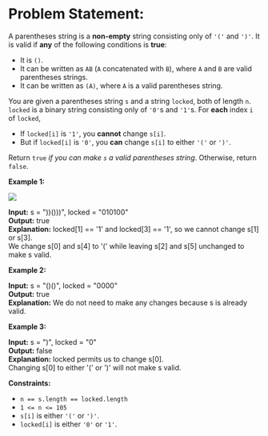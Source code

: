 # [](https://github.com/surya8980/January-2025-Daily-Problems/blob/main/LeetCode/12-01-2025/Check%20if%20a%20Parentheses%20String%20Can%20Be%20Valid.java)
# Problem Statement:

A parentheses string is a  **non-empty**  string consisting only of  `'('`  and  `')'`. It is valid if  **any**  of the following conditions is  **true**:

-   It is  `()`.
-   It can be written as  `AB`  (`A`  concatenated with  `B`), where  `A`  and  `B`  are valid parentheses strings.
-   It can be written as  `(A)`, where  `A`  is a valid parentheses string.

You are given a parentheses string  `s`  and a string  `locked`, both of length  `n`.  `locked`  is a binary string consisting only of  `'0'`s and  `'1'`s. For  **each**  index  `i`  of  `locked`,

-   If  `locked[i]`  is  `'1'`, you  **cannot**  change  `s[i]`.
-   But if  `locked[i]`  is  `'0'`, you  **can**  change  `s[i]`  to either  `'('`  or  `')'`.

Return  `true`  _if you can make  `s`  a valid parentheses string_. Otherwise, return  `false`.

**Example 1:**

![](https://assets.leetcode.com/uploads/2021/11/06/eg1.png)

**Input:** s = "))()))", locked = "010100"   
**Output:** true  
**Explanation:** locked[1] == '1' and locked[3] == '1', so we cannot change s[1] or s[3].  
We change s[0] and s[4] to '(' while leaving s[2] and s[5] unchanged to make s valid.  

**Example 2:**

**Input:** s = "()()", locked = "0000"  
**Output:** true  
**Explanation:** We do not need to make any changes because s is already valid.

**Example 3:**

**Input:** s = ")", locked = "0"  
**Output:** false   
**Explanation:** locked permits us to change s[0].   
Changing s[0] to either '(' or ')' will not make s valid.

**Constraints:**

-   `n == s.length == locked.length`
-   `1 <= n <= 105`
-   `s[i]`  is either  `'('`  or  `')'`.
-   `locked[i]`  is either  `'0'`  or  `'1'`.
